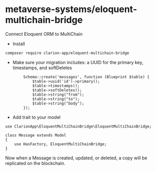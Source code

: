 # metaverse-systems/eloquent-multichain-bridge

Connect Eloquent ORM to MultiChain

* Install

```
composer require clarion-app/eloquent-multichain-bridge
```

* Make sure your migration includes: a UUID for the primary key, timestamps, and softDeletes

```
        Schema::create('messages', function (Blueprint $table) {
            $table->uuid('id')->primary();
            $table->timestamps();
            $table->softDeletes();
            $table->string("from");
            $table->string("to");
            $table->string("body");
        });
```

* Add trait to your model

```
use ClarionApp\EloquentMultiChainBridge\EloquentMultiChainBridge;

class Message extends Model
{
    use HasFactory, EloquentMultiChainBridge;
}
```

Now when a Message is created, updated, or deleted, a copy will be replicated on the blockchain.
